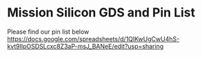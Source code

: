 
# Mission Silicon GDS and Pin List

Please find our pin list below <br>
https://docs.google.com/spreadsheets/d/1QIKwUgCwU4hS-kvt9IlpOSDSLcxc8Z3aP-msJ_BANeE/edit?usp=sharing
